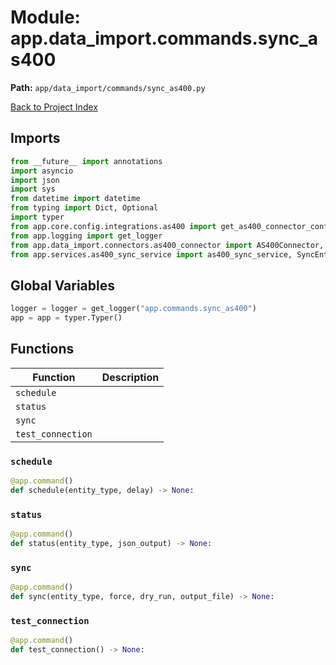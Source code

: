 # Module: app.data_import.commands.sync_as400

**Path:** `app/data_import/commands/sync_as400.py`

[Back to Project Index](../../../../index.md)

## Imports
```python
from __future__ import annotations
import asyncio
import json
import sys
from datetime import datetime
from typing import Dict, Optional
import typer
from app.core.config.integrations.as400 import get_as400_connector_config
from app.logging import get_logger
from app.data_import.connectors.as400_connector import AS400Connector, AS400ConnectionConfig
from app.services.as400_sync_service import as400_sync_service, SyncEntityType
```

## Global Variables
```python
logger = logger = get_logger("app.commands.sync_as400")
app = app = typer.Typer()
```

## Functions

| Function | Description |
| --- | --- |
| `schedule` |  |
| `status` |  |
| `sync` |  |
| `test_connection` |  |

### `schedule`
```python
@app.command()
def schedule(entity_type, delay) -> None:
```

### `status`
```python
@app.command()
def status(entity_type, json_output) -> None:
```

### `sync`
```python
@app.command()
def sync(entity_type, force, dry_run, output_file) -> None:
```

### `test_connection`
```python
@app.command()
def test_connection() -> None:
```
